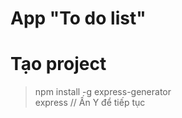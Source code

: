 # App "To do list"
# Tạo project
> npm install -g express-generator <br>
> express // Ấn Y để tiếp tục
